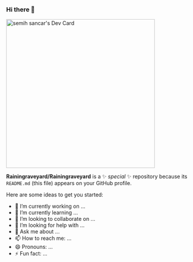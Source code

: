 ### Hi there 👋
<a href="https://app.daily.dev/Rainingraveyard"><img src="https://api.daily.dev/devcards/2b373bdb9a0848be99768768fb000d54.png?r=rkf" width="400" alt="semih sancar's Dev Card"/></a>


**Rainingraveyard/Rainingraveyard** is a ✨ _special_ ✨ repository because its `README.md` (this file) appears on your GitHub profile.

Here are some ideas to get you started:

- 🔭 I’m currently working on ...
- 🌱 I’m currently learning ...
- 👯 I’m looking to collaborate on ...
- 🤔 I’m looking for help with ...
- 💬 Ask me about ...
- 📫 How to reach me: ...
- 😄 Pronouns: ...
- ⚡ Fun fact: ...
